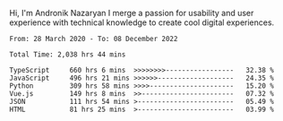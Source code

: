 Hi, I'm Andronik Nazaryan
I merge a passion for usability and user experience with technical knowledge to create cool digital experiences.


<!--START_SECTION:waka-->

```text
From: 28 March 2020 - To: 08 December 2022

Total Time: 2,038 hrs 44 mins

TypeScript     660 hrs 6 mins  >>>>>>>>-----------------   32.38 %
JavaScript     496 hrs 21 mins >>>>>>-------------------   24.35 %
Python         309 hrs 58 mins >>>>---------------------   15.20 %
Vue.js         149 hrs 8 mins  >>-----------------------   07.32 %
JSON           111 hrs 54 mins >------------------------   05.49 %
HTML           81 hrs 25 mins  >------------------------   03.99 %
```

<!--END_SECTION:waka-->
